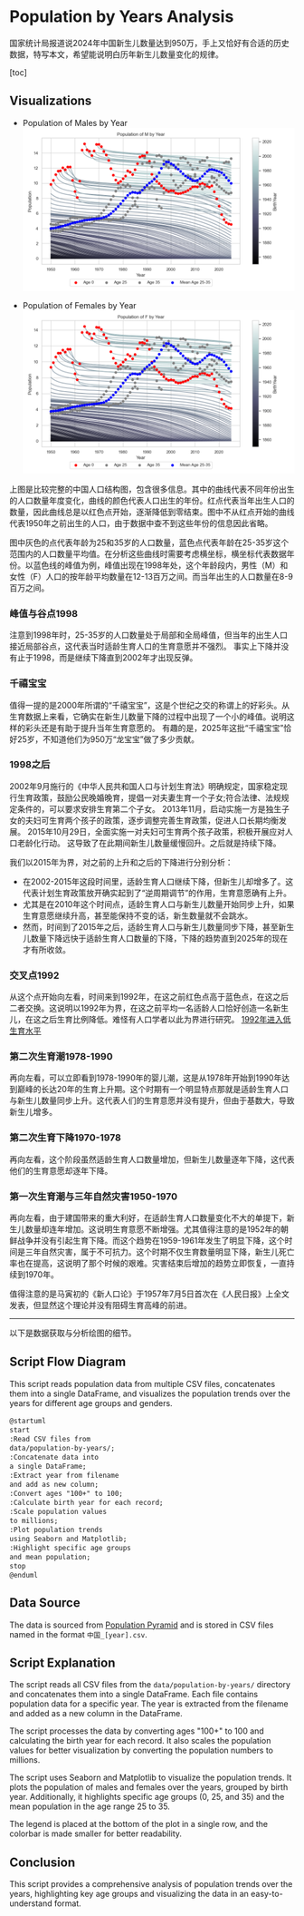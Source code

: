 # Population by Years Analysis

国家统计局报道说2024年中国新生儿数量达到950万，手上又恰好有合适的历史数据，特写本文，希望能说明白历年新生儿数量变化的规律。

[toc]

## Visualizations

- Population of Males by Year
![Population of Males by Year](population_M.png)

- Population of Females by Year
![Population of Females by Year](population_F.png)

上图是比较完整的中国人口结构图，包含很多信息。其中的曲线代表不同年份出生的人口数量年度变化，曲线的颜色代表人口出生的年份。红点代表当年出生人口的数量，因此曲线总是以红色点开始，逐渐降低到零结束。图中不从红点开始的曲线代表1950年之前出生的人口，由于数据中查不到这些年份的信息因此省略。

图中灰色的点代表年龄为25和35岁的人口数量，蓝色点代表年龄在25-35岁这个范围内的人口数量平均值。在分析这些曲线时需要考虑横坐标，横坐标代表数据年份。以蓝色线的峰值为例，峰值出现在1998年处，这个年龄段内，男性（M）和女性（F）人口的按年龄平均数量在12-13百万之间。而当年出生的人口数量在8-9百万之间。

### 峰值与谷点1998

注意到1998年时，25-35岁的人口数量处于局部和全局峰值，但当年的出生人口接近局部谷点，这代表当时适龄生育人口的生育意愿并不强烈。
事实上下降并没有止于1998，而是继续下降直到2002年才出现反弹。

### 千禧宝宝

值得一提的是2000年所谓的“千禧宝宝”，这是个世纪之交的称谓上的好彩头。从生育数据上来看，它确实在新生儿数量下降的过程中出现了一个小的峰值。说明这样的彩头还是有助于提升当年生育意愿的。
有趣的是，2025年这批“千禧宝宝”恰好25岁，不知道他们为950万“龙宝宝”做了多少贡献。

### 1998之后

2002年9月施行的《中华人民共和国人口与计划生育法》明确规定，国家稳定现行生育政策，鼓励公民晚婚晚育，提倡一对夫妻生育一个子女;符合法律、法规规定条件的，可以要求安排生育第二个子女。
2013年11月，启动实施一方是独生子女的夫妇可生育两个孩子的政策，逐步调整完善生育政策，促进人口长期均衡发展。
2015年10月29日，全面实施一对夫妇可生育两个孩子政策，积极开展应对人口老龄化行动。
这导致了在此期间新生儿数量缓慢回升。之后就是持续下降。

我们以2015年为界，对之前的上升和之后的下降进行分别分析：

- 在2002-2015年这段时间里，适龄生育人口继续下降，但新生儿却增多了。这代表计划生育政策放开确实起到了“逆周期调节”的作用，生育意愿确有上升。
- 尤其是在2010年这个时间点，适龄生育人口与新生儿数量开始同步上升，如果生育意愿继续升高，甚至能保持不变的话，新生数量就不会跳水。
- 然而，时间到了2015年之后，适龄生育人口与新生儿数量同步下降，甚至新生儿数量下降远快于适龄生育人口数量的下降，下降的趋势直到2025年的现在才有所收敛。

### 交叉点1992

从这个点开始向左看，时间来到1992年，在这之前红色点高于蓝色点，在这之后二者交换。这说明以1992年为界，在这之前平均一名适龄人口恰好创造一名新生儿，在这之后生育比例降低。难怪有人口学者以此为界进行研究。
[1992年进入低生育水平](http://m.chinareform.net/plus/view.php?aid=32040 "1992年进入低生育水平")

### 第二次生育潮1978-1990

再向左看，可以立即看到1978-1990年的婴儿潮，这是从1978年开始到1990年达到巅峰的长达20年的生育上升期。这个时期有一个明显特点那就是适龄生育人口与新生儿数量同步上升。这代表人们的生育意愿并没有提升，但由于基数大，导致新生儿增多。

### 第二次生育下降1970-1978

再向左看，这个阶段虽然适龄生育人口数量增加，但新生儿数量逐年下降，这代表他们的生育意愿却逐年下降。

### 第一次生育潮与三年自然灾害1950-1970

再向左看，由于建国带来的重大利好，在适龄生育人口数量变化不大的单提下，新生儿数量却连年增加。这说明生育意愿不断增强。尤其值得注意的是1952年的朝鲜战争并没有引起生育下降。而这个趋势在1959-1961年发生了明显下降，这个时间是三年自然灾害，属于不可抗力。这个时期不仅生育数量明显下降，新生儿死亡率也在提高，这说明了那个时候的艰难。灾害结束后增加的趋势立即恢复，一直持续到1970年。

值得注意的是马寅初的《新人口论》于1957年7月5日首次在《人民日报》上全文发表，但显然这个理论并没有阻碍生育高峰的前进。

---

以下是数据获取与分析绘图的细节。

## Script Flow Diagram

This script reads population data from multiple CSV files, concatenates them into a single DataFrame, and visualizes the population trends over the years for different age groups and genders.

```plantuml
@startuml
start
:Read CSV files from 
data/population-by-years/;
:Concatenate data into 
a single DataFrame;
:Extract year from filename 
and add as new column;
:Convert ages "100+" to 100;
:Calculate birth year for each record;
:Scale population values 
to millions;
:Plot population trends 
using Seaborn and Matplotlib;
:Highlight specific age groups 
and mean population;
stop
@enduml
```

## Data Source

The data is sourced from [Population Pyramid](https://population-pyramid.net/zh-cn/pp/%E4%B8%AD%E5%9B%BD) and is stored in CSV files named in the format `中国_[year].csv`.

## Script Explanation

The script reads all CSV files from the `data/population-by-years/` directory and concatenates them into a single DataFrame. Each file contains population data for a specific year. The year is extracted from the filename and added as a new column in the DataFrame.

The script processes the data by converting ages "100+" to 100 and calculating the birth year for each record. It also scales the population values for better visualization by converting the population numbers to millions.

The script uses Seaborn and Matplotlib to visualize the population trends. It plots the population of males and females over the years, grouped by birth year. Additionally, it highlights specific age groups (0, 25, and 35) and the mean population in the age range 25 to 35.

The legend is placed at the bottom of the plot in a single row, and the colorbar is made smaller for better readability.

## Conclusion

This script provides a comprehensive analysis of population trends over the years, highlighting key age groups and visualizing the data in an easy-to-understand format.

